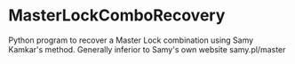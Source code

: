 # MasterLockComboRecovery
Python program to recover a Master Lock combination using Samy Kamkar's method. Generally inferior to Samy's own website samy.pl/master
